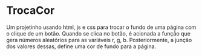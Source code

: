 # TrocaCor
Um projetinho usando html, js e css para trocar o fundo de uma página com o clique de um botão. Quando se clica no botão, é acionada a função que gera números aleatórios para as variáveis r, g, b. Posteriormente, a junção dos valores dessas, define uma cor de fundo para a página.
